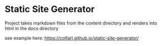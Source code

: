 # Static Site Generator

Project takes markdown files from the content directory and renders into html in the docs directory

see example here:
https://colfarl.github.io/static-site-generator/
